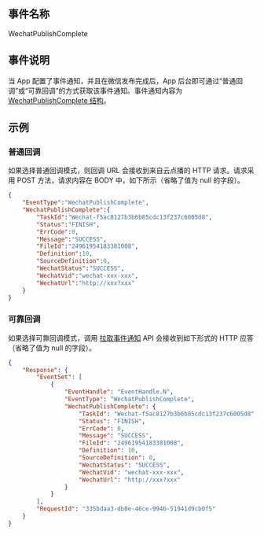 ## 事件名称
WechatPublishComplete

## 事件说明
当 App 配置了事件通知，并且在微信发布完成后，App 后台即可通过“普通回调”或“可靠回调”的方式获取该事件通知。事件通知内容为 [WechatPublishComplete 结构](https://cloud.tencent.com/document/api/266/31773#EventContent)。

## 示例
### 普通回调
如果选择普通回调模式，则回调 URL 会接收到来自云点播的 HTTP 请求。请求采用 POST 方法，请求内容在 BODY 中，如下所示（省略了值为 null 的字段）。

```json
{
    "EventType":"WechatPublishComplete",
    "WechatPublishComplete":{
        "TaskId":"Wechat-f5ac8127b3b6b85cdc13f237c6005d8",
        "Status":"FINISH",
        "ErrCode":0,
        "Message":"SUCCESS",
        "FileId":"24961954183381008",
        "Definition":10,
        "SourceDefinition":0,
        "WechatStatus":"SUCCESS",
        "WechatVid":"wechat-xxx-xxx",
        "WechatUrl":"http://xxx?xxx"
    }
}
```

### 可靠回调
如果选择可靠回调模式，调用 [拉取事件通知](/document/product/266/33433) API 会接收到如下形式的 HTTP 应答（省略了值为 null 的字段）。

```json
{
	"Response": {
		"EventSet": [
			{
				"EventHandle": "EventHandle.N",
				"EventType": "WechatPublishComplete",
				"WechatPublishComplete": {
        			"TaskId": "Wechat-f5ac8127b3b6b85cdc13f237c6005d8",
        			"Status": "FINISH",
        			"ErrCode": 0,
        			"Message": "SUCCESS",
        			"FileId": "24961954183381008",
        			"Definition": 10,
        			"SourceDefinition": 0,
        			"WechatStatus": "SUCCESS",
        			"WechatVid": "wechat-xxx-xxx",
        			"WechatUrl": "http://xxx?xxx"
				}
			}
		],
		"RequestId": "335bdaa3-db0e-46ce-9946-51941d9cb0f5"
	}
}
```




